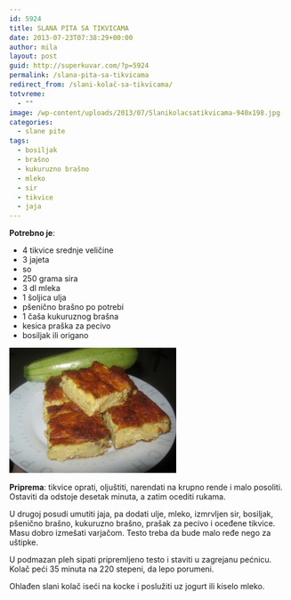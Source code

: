 ```yaml
---
id: 5924
title: SLANA PITA SA TIKVICAMA
date: 2013-07-23T07:38:29+00:00
author: mila
layout: post
guid: http://superkuvar.com/?p=5924
permalink: /slana-pita-sa-tikvicama
redirect_from: /slani-kolač-sa-tikvicama/
totvreme:
  - ""
image: /wp-content/uploads/2013/07/Slanikolacsatikvicama-940x198.jpg
categories:
  - slane pite
tags:
  - bosiljak
  - brašno
  - kukuruzno brašno
  - mleko
  - sir
  - tikvice
  - jaja
---
```

**Potrebno je**:

  * 4 tikvice srednje veličine
  * 3 jajeta
  * so
  * 250 grama sira
  * 3 dl mleka
  * 1 šoljica ulja
  * pšenično brašno po potrebi
  * 1 čaša kukuruznog brašna
  * kesica praška za pecivo
  * bosiljak ili origano

<img class="alignnone size-medium wp-image-5925" src="/wp-content/uploads/2013/07/Slanikolacsatikvicama-1024x768.jpg" alt="Slanikolacsatikvicama" width="300" height="225" /> 

**Priprema**: tikvice oprati, oljuštiti, narendati na krupno rende i malo posoliti. Ostaviti da odstoje desetak minuta, a zatim ocediti rukama.

U drugoj posudi umutiti jaja, pa dodati ulje, mleko, izmrvljen sir, bosiljak, pšenično brašno, kukuruzno brašno, prašak za pecivo i oceđene tikvice. Masu dobro izmešati varjačom. Testo treba da bude malo ređe nego za uštipke.

U podmazan pleh sipati pripremljeno testo i staviti u zagrejanu pećnicu. Kolač peći 35 minuta na 220 stepeni, da lepo porumeni.

Ohlađen slani kolač iseći na kocke i poslužiti uz jogurt ili kiselo mleko.